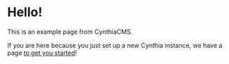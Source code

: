 # Hello!
This is an example page from CynthiaCMS.

If you are here because you just set up a new Cynthia instance, we have a page [to get you started](/p/getting-started/)!